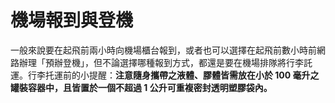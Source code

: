 # 機場報到與登機

一般來說要在起飛前兩小時向機場櫃台報到，或者也可以選擇在起飛前數小時前網路辦理「預辦登機」，但不論選擇哪種報到方式，都還是要在機場排隊將行李託運。行李托運前的小提醒：**注意隨身攜帶之液體、膠體皆需放在小於 100 毫升之罐裝容器中，且皆置於一個不超過 1 公升可重複密封透明塑膠袋內。**

